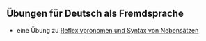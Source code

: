 ## Übungen für Deutsch als Fremdsprache

- eine Übung zu [Reflexivpronomen und Syntax von Nebensätzen](https://github.com/ra-bu/ra-bu.github.io/refl.html)

